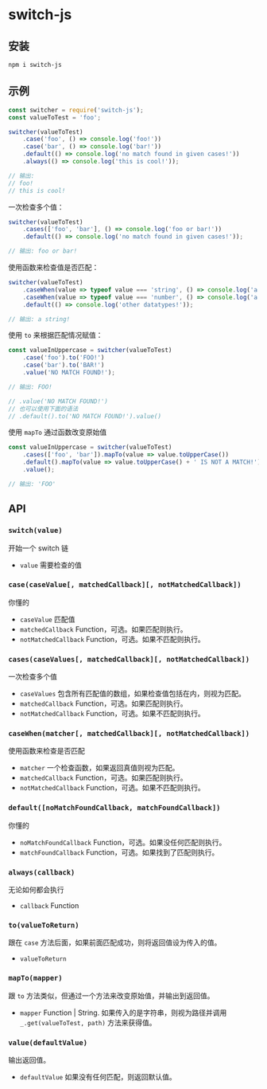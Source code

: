 switch-js
===

安装
---

```
npm i switch-js
```

示例
---

```javascript
const switcher = require('switch-js');
const valueToTest = 'foo';

switcher(valueToTest)
    .case('foo', () => console.log('foo!'))
    .case('bar', () => console.log('bar!'))
    .default(() => console.log('no match found in given cases!'))
    .always(() => console.log('this is cool!'));

// 输出:
// foo!
// this is cool!
```

一次检查多个值：

```javascript
switcher(valueToTest)
    .cases(['foo', 'bar'], () => console.log('foo or bar!'))
    .default(() => console.log('no match found in given cases!'));

// 输出: foo or bar!
```

使用函数来检查值是否匹配：

```javascript
switcher(valueToTest)
    .caseWhen(value => typeof value === 'string', () => console.log('a string!'))
    .caseWhen(value => typeof value === 'number', () => console.log('a number!'))
    .default(() => console.log('other datatypes!'));

// 输出: a string!
```

使用 `to` 来根据匹配情况赋值：

```javascript
const valueInUppercase = switcher(valueToTest)
    .case('foo').to('FOO!')
    .case('bar').to('BAR!')
    .value('NO MATCH FOUND!');

// 输出: FOO!

// .value('NO MATCH FOUND!')
// 也可以使用下面的语法
// .default().to('NO MATCH FOUND!').value()
```

使用 `mapTo` 通过函数改变原始值

```javascript
const valueInUppercase = switcher(valueToTest)
    .cases(['foo', 'bar']).mapTo(value => value.toUpperCase())
    .default().mapTo(value => value.toUpperCase() + ' IS NOT A MATCH!')
    .value();

// 输出: 'FOO'
```

API
---

### `switch(value)`

开始一个 switch 链
- `value` 需要检查的值

### `case(caseValue[, matchedCallback][, notMatchedCallback])`

你懂的
- `caseValue` 匹配值
- `matchedCallback` Function，可选。如果匹配则执行。
- `notMatchedCallback` Function，可选。如果不匹配则执行。

### `cases(caseValues[, matchedCallback][, notMatchedCallback])`

一次检查多个值
- `caseValues` 包含所有匹配值的数组，如果检查值包括在内，则视为匹配。
- `matchedCallback` Function，可选。如果匹配则执行。
- `notMatchedCallback` Function，可选。如果不匹配则执行。

### `caseWhen(matcher[, matchedCallback][, notMatchedCallback])`

使用函数来检查是否匹配
- `matcher` 一个检查函数，如果返回真值则视为匹配。
- `matchedCallback` Function，可选。如果匹配则执行。
- `notMatchedCallback` Function，可选。如果不匹配则执行。

### `default([noMatchFoundCallback, matchFoundCallback])`

你懂的
- `noMatchFoundCallback` Function，可选。如果没任何匹配则执行。
- `matchFoundCallback` Function，可选。如果找到了匹配则执行。

### `always(callback)`

无论如何都会执行
- `callback` Function

### `to(valueToReturn)`

跟在 `case` 方法后面，如果前面匹配成功，则将返回值设为传入的值。
- `valueToReturn`

### `mapTo(mapper)`

跟 `to` 方法类似，但通过一个方法来改变原始值，并输出到返回值。
- `mapper` Function | String. 如果传入的是字符串，则视为路径并调用 `_.get(valueToTest, path)` 方法来获得值。

### `value(defaultValue)`

输出返回值。
- `defaultValue` 如果没有任何匹配，则返回默认值。
